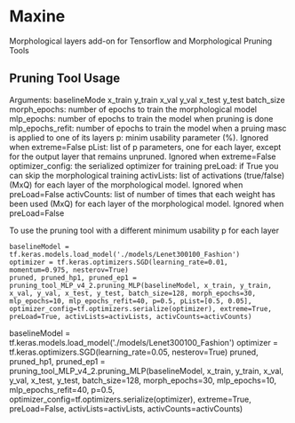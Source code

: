 # Maxine
Morphological layers add-on for Tensorflow and Morphological Pruning Tools

## Pruning Tool Usage
Arguments:
baselineMode
x_train
y_train
x_val
y_val
x_test
y_test
batch_size
morph_epochs: number of epochs to train the morphological model
mlp_epochs: number of epochs to train the model when pruning is done
mlp_epochs_refit: number of epochs to train the model when a pruing masc is applied to one of its layers
p: minim usability parameter (%). Ignored when extreme=False
pList: list of p parameters, one for each layer, except for the output layer that remains unpruned. Ignored when extreme=False
optimizer_config: the serialized optimizer for training
preLoad: if True you can skip the morphological training
activLists: list of activations (true/false) (MxQ) for each layer of the morphological model. Ignored when preLoad=False
activCounts: list of number of times that each weight has been used (MxQ) for each layer of the morphological model. Ignored when preLoad=False

To use the pruning tool with a different minimum usability p for each layer 
```
baselineModel = tf.keras.models.load_model('./models/Lenet300100_Fashion')
optimizer = tf.keras.optimizers.SGD(learning_rate=0.01, momentum=0.975, nesterov=True)
pruned, pruned_hp1, pruned_ep1 = pruning_tool_MLP_v4_2.pruning_MLP(baselineModel, x_train, y_train, x_val, y_val, x_test, y_test, batch_size=128, morph_epochs=30, mlp_epochs=10, mlp_epochs_refit=40, p=0.5, pList=[0.5, 0.05], optimizer_config=tf.optimizers.serialize(optimizer), extreme=True, preLoad=True, activLists=activLists, activCounts=activCounts)
```

baselineModel = tf.keras.models.load_model('./models/Lenet300100_Fashion')
optimizer = tf.keras.optimizers.SGD(learning_rate=0.05, nesterov=True)
pruned, pruned_hp1, pruned_ep1 = pruning_tool_MLP_v4_2.pruning_MLP(baselineModel, x_train, y_train, x_val, y_val, x_test, y_test, batch_size=128, morph_epochs=30, mlp_epochs=10, mlp_epochs_refit=40, p=0.5, optimizer_config=tf.optimizers.serialize(optimizer), extreme=True, preLoad=False, activLists=activLists, activCounts=activCounts)

